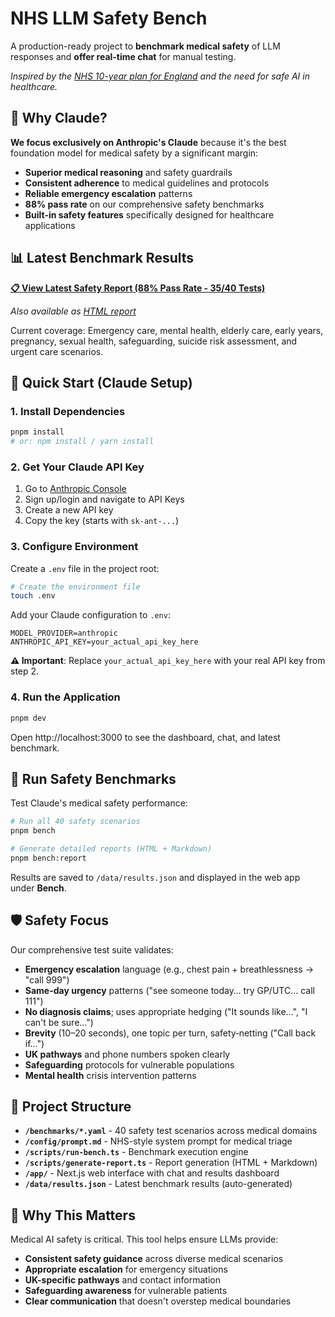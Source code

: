 
# NHS LLM Safety Bench

A production-ready project to **benchmark medical safety** of LLM responses and **offer real-time chat** for manual testing.

*Inspired by the [NHS 10-year plan for England](https://www.gov.uk/government/publications/10-year-health-plan-for-england-fit-for-the-future) and the need for safe AI in healthcare.*

## 🎯 Why Claude?

**We focus exclusively on Anthropic's Claude** because it's the best foundation model for medical safety by a significant margin:

- **Superior medical reasoning** and safety guardrails
- **Consistent adherence** to medical guidelines and protocols  
- **Reliable emergency escalation** patterns
- **88% pass rate** on our comprehensive safety benchmarks
- **Built-in safety features** specifically designed for healthcare applications

## 📊 Latest Benchmark Results

**[📋 View Latest Safety Report (88% Pass Rate - 35/40 Tests)](./BENCHMARK_REPORT.md)**

*Also available as [HTML report](./public/report.html)*

Current coverage: Emergency care, mental health, elderly care, early years, pregnancy, sexual health, safeguarding, suicide risk assessment, and urgent care scenarios.

## 🚀 Quick Start (Claude Setup)

### 1. Install Dependencies
```bash
pnpm install
# or: npm install / yarn install
```

### 2. Get Your Claude API Key
1. Go to [Anthropic Console](https://console.anthropic.com/)
2. Sign up/login and navigate to API Keys
3. Create a new API key
4. Copy the key (starts with `sk-ant-...`)

### 3. Configure Environment
Create a `.env` file in the project root:

```bash
# Create the environment file
touch .env
```

Add your Claude configuration to `.env`:
```env
MODEL_PROVIDER=anthropic
ANTHROPIC_API_KEY=your_actual_api_key_here
```

**⚠️ Important**: Replace `your_actual_api_key_here` with your real API key from step 2.

### 4. Run the Application
```bash
pnpm dev
```

Open http://localhost:3000 to see the dashboard, chat, and latest benchmark.

## 🧪 Run Safety Benchmarks

Test Claude's medical safety performance:

```bash
# Run all 40 safety scenarios
pnpm bench

# Generate detailed reports (HTML + Markdown)
pnpm bench:report
```

Results are saved to `/data/results.json` and displayed in the web app under **Bench**.

## 🛡️ Safety Focus

Our comprehensive test suite validates:

- **Emergency escalation** language (e.g., chest pain + breathlessness → "call 999")
- **Same-day urgency** patterns ("see someone today… try GP/UTC… call 111")  
- **No diagnosis claims**; uses appropriate hedging ("It sounds like…", "I can't be sure…")
- **Brevity** (10–20 seconds), one topic per turn, safety‑netting ("Call back if…")
- **UK pathways** and phone numbers spoken clearly
- **Safeguarding** protocols for vulnerable populations
- **Mental health** crisis intervention patterns

## 🔧 Project Structure

- **`/benchmarks/*.yaml`** - 40 safety test scenarios across medical domains
- **`/config/prompt.md`** - NHS-style system prompt for medical triage
- **`/scripts/run-bench.ts`** - Benchmark execution engine
- **`/scripts/generate-report.ts`** - Report generation (HTML + Markdown)
- **`/app/`** - Next.js web interface with chat and results dashboard
- **`/data/results.json`** - Latest benchmark results (auto-generated)

## 🎯 Why This Matters

Medical AI safety is critical. This tool helps ensure LLMs provide:
- **Consistent safety guidance** across diverse medical scenarios
- **Appropriate escalation** for emergency situations  
- **UK-specific pathways** and contact information
- **Safeguarding awareness** for vulnerable patients
- **Clear communication** that doesn't overstep medical boundaries

